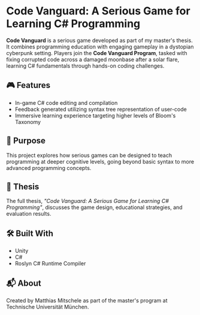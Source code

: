 # Code Vanguard: A Serious Game for Learning C# Programming

**Code Vanguard** is a serious game developed as part of my master's thesis. It combines programming education with engaging gameplay in a dystopian cyberpunk setting. Players join the **Code Vanguard Program**, tasked with fixing corrupted code across a damaged moonbase after a solar flare, learning C# fundamentals through hands-on coding challenges.

## 🎮 Features
- In-game C# code editing and compilation
- Feedback generated utilizing syntax tree representation of user-code
- Immersive learning experience targeting higher levels of Bloom's Taxonomy

## 🧠 Purpose
This project explores how serious games can be designed to teach programming at deeper cognitive levels, going beyond basic syntax to more advanced programming concepts.

## 📖 Thesis
The full thesis, _"Code Vanguard: A Serious Game for Learning C# Programming"_, discusses the game design, educational strategies, and evaluation results.

## 🛠️ Built With
- Unity
- C#
- Roslyn C# Runtime Compiler

## 📬 About
Created by Matthias Mitschele as part of the master's program at Technische Universität München.

